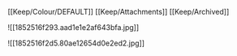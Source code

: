 [[Keep/Colour/DEFAULT]] [[Keep/Attachments]] [[Keep/Archived]] 

![[1852516f293.aad1e1e2af643bfa.jpg]]

![[1852516f2d5.80ae12654d0e2ed2.jpg]]